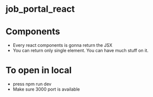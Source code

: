 # job_portal_react

# Components
- Every react components is gonna return the JSX
- You can return only single element. You can have much stuff on it.



# To open in local
- press npm run dev
- Make sure 3000 port is available
